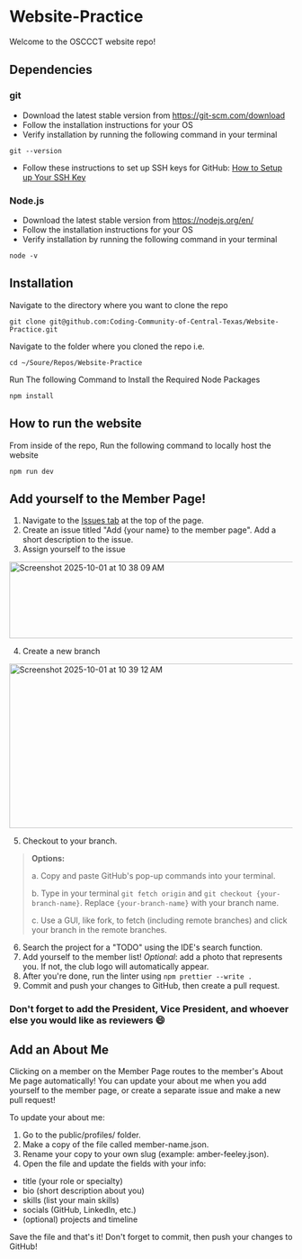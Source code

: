 # Website-Practice

Welcome to the OSCCCT website repo!

## Dependencies

### git

- Download the latest stable version from https://git-scm.com/download
- Follow the installation instructions for your OS
- Verify installation by running the following command in your terminal

```#bash
git --version
```

- Follow these instructions to set up SSH keys for GitHub: [How to Setup up Your SSH Key](https://docs.github.com/en/authentication/connecting-to-github-with-ssh/adding-a-new-ssh-key-to-your-github-account)

### Node.js

- Download the latest stable version from https://nodejs.org/en/
- Follow the installation instructions for your OS
- Verify installation by running the following command in your terminal

```#bash
node -v
```

## Installation

Navigate to the directory where you want to clone the repo

```#bash
git clone git@github.com:Coding-Community-of-Central-Texas/Website-Practice.git
```

Navigate to the folder where you cloned the repo
i.e.

```#bash
cd ~/Soure/Repos/Website-Practice
```

Run The following Command to Install the Required Node Packages

```#bash
npm install
```

## How to run the website

From inside of the repo, Run the following command to locally host the website

```#bash
npm run dev
```

## Add yourself to the Member Page!

1. Navigate to the [Issues tab](https://github.com/Coding-Community-of-Central-Texas/Website-Practice/issues) at the top of the page.
2. Create an issue titled "Add {your name} to the member page". Add a short description to the issue.
3. Assign yourself to the issue

<img width="582" height="136" alt="Screenshot 2025-10-01 at 10 38 09 AM" src="https://github.com/user-attachments/assets/a2c6efd5-aa4e-4ca5-b605-04734aa1d698" />

4. Create a new branch

<img width="624" height="292" alt="Screenshot 2025-10-01 at 10 39 12 AM" src="https://github.com/user-attachments/assets/f2c37760-b6eb-45c3-922b-ed93f319340e" />

5. Checkout to your branch.

> **Options:**
>
> a. Copy and paste GitHub's pop-up commands into your terminal.
>
> b. Type in your terminal `git fetch origin` and `git checkout {your-branch-name}`. Replace `{your-branch-name}` with your branch name.
>
> c. Use a GUI, like fork, to fetch (including remote branches) and click your branch in the remote branches.

6. Search the project for a "TODO" using the IDE's search function.
7. Add yourself to the member list! _Optional_: add a photo that represents you. If not, the club logo will automatically appear.
8. After you're done, run the linter using `npm prettier --write .`
9. Commit and push your changes to GitHub, then create a pull request.

### Don't forget to add the President, Vice President, and whoever else you would like as reviewers 😄

## Add an About Me

Clicking on a member on the Member Page routes to the member's About Me page automatically!
You can update your about me when you add yourself to the member page, or create a separate issue and make a new pull request!

To update your about me:

1. Go to the public/profiles/ folder.
2. Make a copy of the file called member-name.json.
3. Rename your copy to your own slug (example: amber-feeley.json).
4. Open the file and update the fields with your info:

- title (your role or specialty)
- bio (short description about you)
- skills (list your main skills)
- socials (GitHub, LinkedIn, etc.)
- (optional) projects and timeline

Save the file and that's it!
Don't forget to commit, then push your changes to GitHub!
